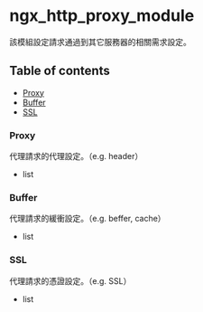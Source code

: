 # ngx_http_proxy_module
該模組設定請求通過到其它服務器的相關需求設定。

## Table of contents
- [Proxy](#proxy)
- [Buffer](#buffer)
- [SSL](#ssl)

### Proxy
代理請求的代理設定。（e.g. header）
- list 

### Buffer
代理請求的緩衝設定。（e.g. beffer, cache）
- list 

### SSL
代理請求的憑證設定。（e.g. SSL）
- list 
